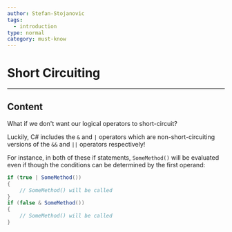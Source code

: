 ```yaml
---
author: Stefan-Stojanovic
tags:
  - introduction
type: normal
category: must-know
---
```


# Short Circuiting

---

## Content

What if we don't want our logical operators to short-circuit?

Luckily, C# includes the `&` and `|` operators which are non-short-circuiting versions of the `&&` and `||` operators respectively!

For instance, in both of these if statements, `SomeMethod()` will be evaluated even if though the conditions can be determined by the first operand:

```csharp
if (true | SomeMethod())
{
    // SomeMethod() will be called
}
if (false & SomeMethod())
{
    // SomeMethod() will be called
}
```
